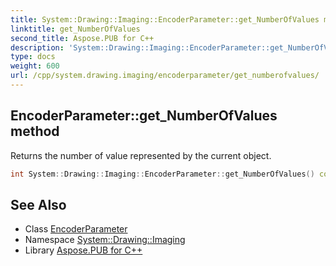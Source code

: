 ```yaml
---
title: System::Drawing::Imaging::EncoderParameter::get_NumberOfValues method
linktitle: get_NumberOfValues
second_title: Aspose.PUB for C++
description: 'System::Drawing::Imaging::EncoderParameter::get_NumberOfValues method. Returns the number of value represented by the current object in C++.'
type: docs
weight: 600
url: /cpp/system.drawing.imaging/encoderparameter/get_numberofvalues/
---
```

## EncoderParameter::get_NumberOfValues method


Returns the number of value represented by the current object.

```cpp
int System::Drawing::Imaging::EncoderParameter::get_NumberOfValues() const
```

## See Also

* Class [EncoderParameter](../)
* Namespace [System::Drawing::Imaging](../../)
* Library [Aspose.PUB for C++](../../../)
